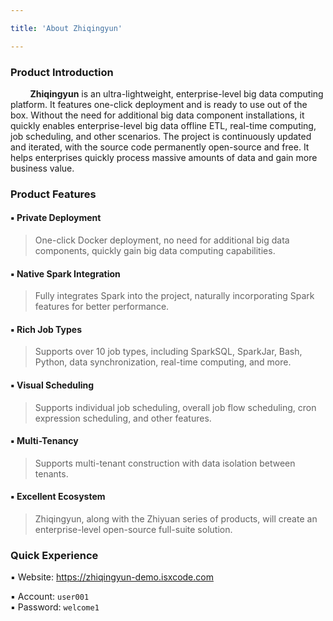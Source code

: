 ```yaml
---

title: 'About Zhiqingyun'

---
```


### Product Introduction

&nbsp;&nbsp;&nbsp;&nbsp;&nbsp;&nbsp;&nbsp;&nbsp;**Zhiqingyun** is an ultra-lightweight, enterprise-level big data computing platform. It features one-click deployment and is ready to use out of the box. Without the need for additional big data component installations, it quickly enables enterprise-level big data offline ETL, real-time computing, job scheduling, and other scenarios. The project is continuously updated and iterated, with the source code permanently open-source and free. It helps enterprises quickly process massive amounts of data and gain more business value.

### Product Features

#### ▪ Private Deployment

> One-click Docker deployment, no need for additional big data components, quickly gain big data computing capabilities.

#### ▪ Native Spark Integration

> Fully integrates Spark into the project, naturally incorporating Spark features for better performance.

#### ▪ Rich Job Types

> Supports over 10 job types, including SparkSQL, SparkJar, Bash, Python, data synchronization, real-time computing, and more.

#### ▪ Visual Scheduling

> Supports individual job scheduling, overall job flow scheduling, cron expression scheduling, and other features.

#### ▪ Multi-Tenancy

> Supports multi-tenant construction with data isolation between tenants.

#### ▪ Excellent Ecosystem

> Zhiqingyun, along with the Zhiyuan series of products, will create an enterprise-level open-source full-suite solution.

### Quick Experience

▪ Website:  <https://zhiqingyun-demo.isxcode.com> <div></div>
▪ Account:  `user001` </br>
▪ Password:  `welcome1`
